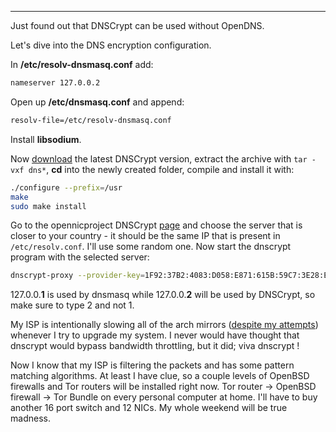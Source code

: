 
---

Just found out that DNSCrypt can be used without OpenDNS.

Let's dive into the DNS encryption configuration.

In **/etc/resolv-dnsmasq.conf** add:

```bash
nameserver 127.0.0.2
```

Open up **/etc/dnsmasq.conf** and append:

```bash
resolv-file=/etc/resolv-dnsmasq.conf
```

Install **libsodium**.

Now [download](http://download.dnscrypt.org/dnscrypt-proxy/) the latest DNSCrypt version, extract the archive with `tar -vxf dns*`, **cd** into the newly created folder, compile and install it with:

```bash
./configure --prefix=/usr
make
sudo make install
```

Go to the opennicproject DNSCrypt [page](http://meo.ws/dnsrec.php) and choose the server that is closer to your country - it should be the same IP that is present in `/etc/resolv.conf`. I'll use some random one. Now start the dnscrypt program with the selected server:

```bash
dnscrypt-proxy --provider-key=1F92:37B2:4083:D058:E871:615B:59C7:3E28:EC54:FC4E:231D:017B:DA02:A532:6AF2:72BE --provider-name=2.fvz-rec-de-dus-01.dnscrypt-cert.meo.ws --resolver-address=62.141.38.230:443 --local-address=127.0.0.2:53 --user=nobody --daemonize
```

127.0.0.**1** is used by dnsmasq while 127.0.0.**2** will be used by DNSCrypt, so make sure to type 2 and not 1.

My ISP is intentionally slowing all of the arch mirrors ([despite my attempts](https://wiki.archlinux.org/index.php/Mirrors#List_by_speed)) whenever I try to upgrade my system. I never would have thought that dnscrypt would bypass bandwidth throttling, but it did; viva dnscrypt !

Now I know that my ISP is filtering the packets and has some pattern matching algorithms. At least I have clue, so a couple levels of OpenBSD firewalls and Tor routers will be installed right now. Tor router -> OpenBSD firewall -> Tor Bundle on every personal computer at home. I'll have to buy another 16 port switch and 12 NICs. My whole weekend will be true madness.
